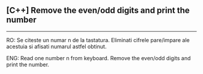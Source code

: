 ## [C++] Remove the even/odd digits and print the number
---
RO:     Se citeste un numar n de la tastatura. Eliminati cifrele pare/impare ale acestuia si afisati numarul astfel obtinut.

ENG:    Read one number n from keyboard. Remove the even/odd digits and print the number.